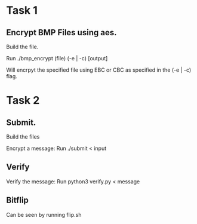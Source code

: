 # Task 1

## Encrypt BMP Files using aes.

Build the file. 

Run ./bmp_encrypt (file) (-e | -c) [output]

Will encrpyt the specified file using EBC or CBC as specified in the (-e | -c) flag.

# Task 2

## Submit.

Build the files

Encrypt a message: Run ./submit < input  

## Verify

Verify the message: Run python3 verify.py < message

## Bitflip 

Can be seen by running flip.sh

